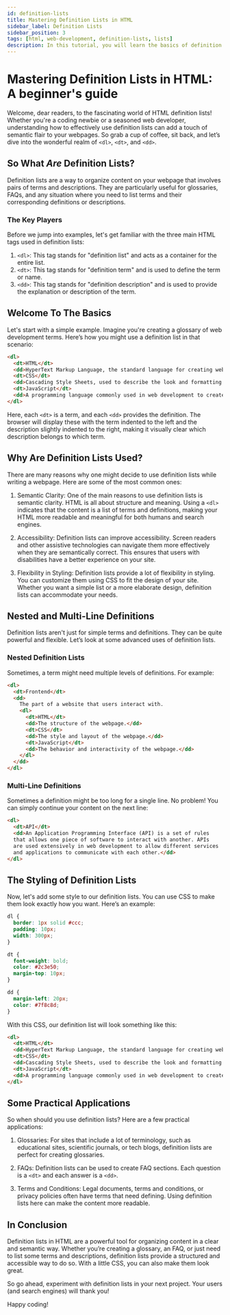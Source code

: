 ```yaml
---
id: definition-lists
title: Mastering Definition Lists in HTML
sidebar_label: Definition Lists
sidebar_position: 3
tags: [html, web-development, definition-lists, lists]
description: In this tutorial, you will learn the basics of definition lists in HTML. We will cover what they are, common use cases, examples and you'll also get to see what they look like in real code.
---
```


# Mastering Definition Lists in HTML: A beginner's guide

Welcome, dear readers, to the fascinating world of HTML definition lists! Whether you're a coding newbie or a seasoned web developer, understanding how to effectively use definition lists can add a touch of semantic flair to your webpages. So grab a cup of coffee, sit back, and let’s dive into the wonderful realm of `<dl>`, `<dt>`, and `<dd>`.

## So What *Are* Definition Lists?

Definition lists are a way to organize content on your webpage that involves pairs of terms and descriptions. They are particularly useful for glossaries, FAQs, and any situation where you need to list terms and their corresponding definitions or descriptions.

### The Key Players

Before we jump into examples, let's get familiar with the three main HTML tags used in definition lists:

1. `<dl>`: This tag stands for "definition list" and acts as a container for the entire list.
2. `<dt>`: This tag stands for "definition term" and is used to define the term or name.
3. `<dd>`: This tag stands for "definition description" and is used to provide the explanation or description of the term.

## Welcome To The Basics

Let's start with a simple example. Imagine you're creating a glossary of web development terms. Here’s how you might use a definition list in that scenario:

```html
<dl>
  <dt>HTML</dt>
  <dd>HyperText Markup Language, the standard language for creating web pages.</dd>
  <dt>CSS</dt>
  <dd>Cascading Style Sheets, used to describe the look and formatting of a document written in HTML.</dd>
  <dt>JavaScript</dt>
  <dd>A programming language commonly used in web development to create interactive effects within web browsers.</dd>
</dl>
```

Here, each `<dt>` is a term, and each `<dd>` provides the definition. The browser will display these with the term indented to the left and the description slightly indented to the right, making it visually clear which description belongs to which term.

## Why Are Definition Lists Used?

There are many reasons why one might decide to use definition lists while writing a webpage. Here are some of the most common ones:

1. Semantic Clarity: One of the main reasons to use definition lists is semantic clarity. HTML is all about structure and meaning. Using a `<dl>` indicates that the content is a list of terms and definitions, making your HTML more readable and meaningful for both humans and search engines.

2. Accessibility: Definition lists can improve accessibility. Screen readers and other assistive technologies can navigate them more effectively when they are semantically correct. This ensures that users with disabilities have a better experience on your site.

3. Flexibility in Styling: Definition lists provide a lot of flexibility in styling. You can customize them using CSS to fit the design of your site. Whether you want a simple list or a more elaborate design, definition lists can accommodate your needs.

## Nested and Multi-Line Definitions

Definition lists aren't just for simple terms and definitions. They can be quite powerful and flexible. Let’s look at some advanced uses of definition lists.

### Nested Definition Lists

Sometimes, a term might need multiple levels of definitions. For example:

```html
<dl>
  <dt>Frontend</dt>
  <dd>
    The part of a website that users interact with.
    <dl>
      <dt>HTML</dt>
      <dd>The structure of the webpage.</dd>
      <dt>CSS</dt>
      <dd>The style and layout of the webpage.</dd>
      <dt>JavaScript</dt>
      <dd>The behavior and interactivity of the webpage.</dd>
    </dl>
  </dd>
</dl>
```

### Multi-Line Definitions

Sometimes a definition might be too long for a single line. No problem! You can simply continue your content on the next line:

```html
<dl>
  <dt>API</dt>
  <dd>An Application Programming Interface (API) is a set of rules 
  that allows one piece of software to interact with another. APIs 
  are used extensively in web development to allow different services 
  and applications to communicate with each other.</dd>
</dl>
```

## The Styling of Definition Lists

Now, let's add some style to our definition lists. You can use CSS to make them look exactly how you want. Here’s an example:

```css
dl {
  border: 1px solid #ccc;
  padding: 10px;
  width: 300px;
}

dt {
  font-weight: bold;
  color: #2c3e50;
  margin-top: 10px;
}

dd {
  margin-left: 20px;
  color: #7f8c8d;
}
```

With this CSS, our definition list will look something like this:

```html
<dl>
  <dt>HTML</dt>
  <dd>HyperText Markup Language, the standard language for creating web pages.</dd>
  <dt>CSS</dt>
  <dd>Cascading Style Sheets, used to describe the look and formatting of a document written in HTML.</dd>
  <dt>JavaScript</dt>
  <dd>A programming language commonly used in web development to create interactive effects within web browsers.</dd>
</dl>
```

## Some Practical Applications

So when should you use definition lists? Here are a few practical applications:

1. Glossaries: For sites that include a lot of terminology, such as educational sites, scientific journals, or tech blogs, definition lists are perfect for creating glossaries.

2. FAQs: Definition lists can be used to create FAQ sections. Each question is a `<dt>` and each answer is a `<dd>`.

3. Terms and Conditions: Legal documents, terms and conditions, or privacy policies often have terms that need defining. Using definition lists here can make the content more readable.

## In Conclusion

Definition lists in HTML are a powerful tool for organizing content in a clear and semantic way. Whether you’re creating a glossary, an FAQ, or just need to list some terms and descriptions, definition lists provide a structured and accessible way to do so. With a little CSS, you can also make them look great.

So go ahead, experiment with definition lists in your next project. Your users (and search engines) will thank you!

Happy coding!